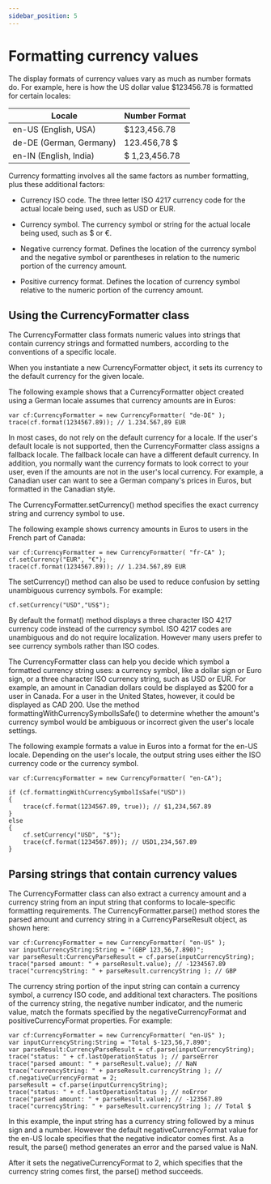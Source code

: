 ```yaml
---
sidebar_position: 5
---
```


# Formatting currency values

The display formats of currency values vary as much as number formats do. For
example, here is how the US dollar value \$123456.78 is formatted for certain
locales:

| Locale                  | Number Format  |
| ----------------------- | -------------- |
| en-US (English, USA)    | \$123,456.78   |
| de-DE (German, Germany) | 123.456,78 \$  |
| en-IN (English, India)  | \$ 1,23,456.78 |

Currency formatting involves all the same factors as number formatting, plus
these additional factors:

- Currency ISO code. The three letter ISO 4217 currency code for the actual
  locale being used, such as USD or EUR.

- Currency symbol. The currency symbol or string for the actual locale being
  used, such as \$ or €.

- Negative currency format. Defines the location of the currency symbol and the
  negative symbol or parentheses in relation to the numeric portion of the
  currency amount.

- Positive currency format. Defines the location of currency symbol relative to
  the numeric portion of the currency amount.

## Using the CurrencyFormatter class

The CurrencyFormatter class formats numeric values into strings that contain
currency strings and formatted numbers, according to the conventions of a
specific locale.

When you instantiate a new CurrencyFormatter object, it sets its currency to the
default currency for the given locale.

The following example shows that a CurrencyFormatter object created using a
German locale assumes that currency amounts are in Euros:

    var cf:CurrencyFormatter = new CurrencyFormatter( "de-DE" );
    trace(cf.format(1234567.89)); // 1.234.567,89 EUR

In most cases, do not rely on the default currency for a locale. If the user's
default locale is not supported, then the CurrencyFormatter class assigns a
fallback locale. The fallback locale can have a different default currency. In
addition, you normally want the currency formats to look correct to your user,
even if the amounts are not in the user's local currency. For example, a
Canadian user can want to see a German company's prices in Euros, but formatted
in the Canadian style.

The CurrencyFormatter.setCurrency() method specifies the exact currency string
and currency symbol to use.

The following example shows currency amounts in Euros to users in the French
part of Canada:

    var cf:CurrencyFormatter = new CurrencyFormatter( "fr-CA" );
    cf.setCurrency("EUR", "€");
    trace(cf.format(1234567.89)); // 1.234.567,89 EUR

The setCurrency() method can also be used to reduce confusion by setting
unambiguous currency symbols. For example:

    cf.setCurrency("USD","US$");

By default the format() method displays a three character ISO 4217 currency code
instead of the currency symbol. ISO 4217 codes are unambiguous and do not
require localization. However many users prefer to see currency symbols rather
than ISO codes.

The CurrencyFormatter class can help you decide which symbol a formatted
currency string uses: a currency symbol, like a dollar sign or Euro sign, or a
three character ISO currency string, such as USD or EUR. For example, an amount
in Canadian dollars could be displayed as \$200 for a user in Canada. For a user
in the United States, however, it could be displayed as CAD 200. Use the method
formattingWithCurrencySymbolIsSafe() to determine whether the amount's currency
symbol would be ambiguous or incorrect given the user's locale settings.

The following example formats a value in Euros into a format for the en-US
locale. Depending on the user's locale, the output string uses either the ISO
currency code or the currency symbol.

    var cf:CurrencyFormatter = new CurrencyFormatter( "en-CA");

    if (cf.formattingWithCurrencySymbolIsSafe("USD"))
    {
    	trace(cf.format(1234567.89, true)); // $1,234,567.89
    }
    else
    {
    	cf.setCurrency("USD", "$");
    	trace(cf.format(1234567.89)); // USD1,234,567.89
    }

## Parsing strings that contain currency values

The CurrencyFormatter class can also extract a currency amount and a currency
string from an input string that conforms to locale-specific formatting
requirements. The CurrencyFormatter.parse() method stores the parsed amount and
currency string in a CurrencyParseResult object, as shown here:

    var cf:CurrencyFormatter = new CurrencyFormatter( "en-US" );
    var inputCurrencyString:String = "(GBP 123,56,7.890)";
    var parseResult:CurrencyParseResult = cf.parse(inputCurrencyString);
    trace("parsed amount: " + parseResult.value); // -1234567.89
    trace("currencyString: " + parseResult.currencyString ); // GBP

The currency string portion of the input string can contain a currency symbol, a
currency ISO code, and additional text characters. The positions of the currency
string, the negative number indicator, and the numeric value, match the formats
specified by the negativeCurrencyFormat and positiveCurrencyFormat properties.
For example:

    var cf:CurrencyFormatter = new CurrencyFormatter( "en-US" );
    var inputCurrencyString:String = "Total $-123,56,7.890";
    var parseResult:CurrencyParseResult = cf.parse(inputCurrencyString);
    trace("status: " + cf.lastOperationStatus ); // parseError
    trace("parsed amount: " + parseResult.value); // NaN
    trace("currencyString: " + parseResult.currencyString ); //
    cf.negativeCurrencyFormat = 2;
    parseResult = cf.parse(inputCurrencyString);
    trace("status: " + cf.lastOperationStatus ); // noError
    trace("parsed amount: " + parseResult.value); // -123567.89
    trace("currencyString: " + parseResult.currencyString ); // Total $

In this example, the input string has a currency string followed by a minus sign
and a number. However the default negativeCurrencyFormat value for the en-US
locale specifies that the negative indicator comes first. As a result, the
parse() method generates an error and the parsed value is NaN.

After it sets the negativeCurrencyFormat to 2, which specifies that the currency
string comes first, the parse() method succeeds.
